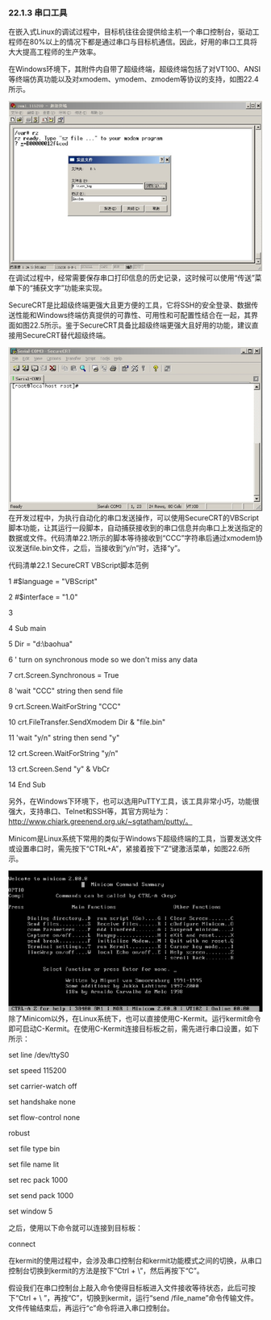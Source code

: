 ### 22.1.3 串口工具

在嵌入式Linux的调试过程中，目标机往往会提供给主机一个串口控制台，驱动工程师在80%以上的情况下都是通过串口与目标机通信。因此，好用的串口工具将大大提高工程师的生产效率。

在Windows环境下，其附件内自带了超级终端，超级终端包括了对VT100、ANSI等终端仿真功能以及对xmodem、ymodem、zmodem等协议的支持，如图22.4所示。



![P587_52718.jpg](../images/P587_52718.jpg)
在调试过程中，经常需要保存串口打印信息的历史记录，这时候可以使用“传送”菜单下的“捕获文字”功能来实现。

SecureCRT是比超级终端更强大且更方便的工具，它将SSH的安全登录、数据传送性能和Windows终端仿真提供的可靠性、可用性和可配置性结合在一起，其界面如图22.5所示。鉴于SecureCRT具备比超级终端更强大且好用的功能，建议直接用SecureCRT替代超级终端。

![P587_52730.jpg](../images/P587_52730.jpg)
在开发过程中，为执行自动化的串口发送操作，可以使用SecureCRT的VBScript脚本功能，让其运行一段脚本，自动捕获接收到的串口信息并向串口上发送指定的数据或文件。代码清单22.1所示的脚本等待接收到“CCC”字符串后通过xmodem协议发送file.bin文件，之后，当接收到“y/n”时，选择“y”。



代码清单22.1 SecureCRT VBScript脚本范例

1 #$language = "VBScript" 
 
 2 #$interface = "1.0" 
 
 3 
 
 4 Sub main 
 
 5 Dir = "d:\baohua\" 
 
 6 ' turn on synchronous mode so we don't miss any data 
 
 7 crt.Screen.Synchronous = True 
 
 8 'wait "CCC" string then send file 
 
 9 crt.Screen.WaitForString "CCC" 
 
 10 crt.FileTransfer.SendXmodem Dir & "file.bin" 
 
 11 'wait "y/n" string then send "y" 
 
 12 crt.Screen.WaitForString "y/n" 
 
 13 crt.Screen.Send "y" & VbCr 
 
 14 End Sub

另外，在Windows下环境下，也可以选用PuTTY工具，该工具非常小巧，功能很强大，支持串口、Telnet和SSH等，其官方网址为：http://www.chiark.greenend.org.uk/~sgtatham/putty/。

Minicom是Linux系统下常用的类似于Windows下超级终端的工具，当要发送文件或设置串口时，需先按下“CTRL+A”，紧接着按下“Z”键激活菜单，如图22.6所示。

![P588_52755.jpg](../images/P588_52755.jpg)
除了Minicom以外，在Linux系统下，也可以直接使用C-Kermit。运行kermit命令即可启动C-Kermit。在使用C-Kermit连接目标板之前，需先进行串口设置，如下所示：

set line /dev/ttyS0 
 
 set speed 115200 
 
 set carrier-watch off 
 
 set handshake none 
 
 set flow-control none 
 
 robust 
 
 set file type bin 
 
 set file name lit 
 
 set rec pack 1000 
 
 set send pack 1000 
 
 set window 5

之后，使用以下命令就可以连接到目标板：

connect

在kermit的使用过程中，会涉及串口控制台和kermit功能模式之间的切换，从串口控制台切换到kermit的方法是按下“Ctrl + \”，然后再按下“C”。

假设我们在串口控制台上敲入命令使得目标板进入文件接收等待状态，此后可按下“Ctrl + \ ”，再按“C”，切换到kermit，运行“send /file_name”命令传输文件。文件传输结束后，再运行“c”命令将进入串口控制台。

